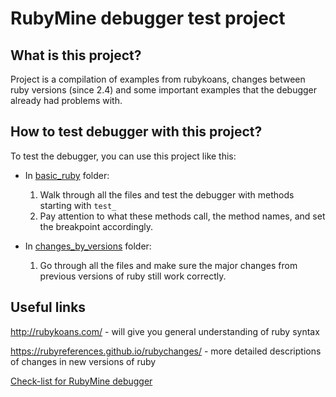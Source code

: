 # RubyMine debugger test project

## What is this project?

Project is a compilation of examples from rubykoans, changes between ruby versions (since 2.4) and some important
examples that the debugger already had problems with.

## How to test debugger with this project?
To test the debugger, you can use this project like this:
- In [basic_ruby](basic_ruby) folder:
  1. Walk through all the files and test the debugger with methods starting with `test_`
  2. Pay attention to what these methods call, the method names, and set the breakpoint accordingly.

- In [changes_by_versions](changes_by_versions) folder:
  1.  Go through all the files and make sure the major changes from previous versions of ruby still work correctly.

## Useful links
http://rubykoans.com/ - will give you general understanding of ruby syntax

https://rubyreferences.github.io/rubychanges/ - more detailed descriptions of changes in new versions of ruby

[Check-list for RubyMine debugger](https://youtrack.jetbrains.com/articles/RUBY-A-220364945/Check-list-for-RubyMine-debugger)